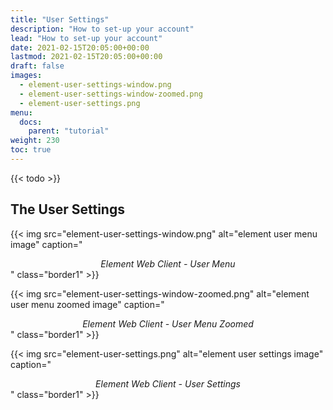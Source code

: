 ```yaml
---
title: "User Settings"
description: "How to set-up your account"
lead: "How to set-up your account"
date: 2021-02-15T20:05:00+00:00
lastmod: 2021-02-15T20:05:00+00:00
draft: false
images:
  - element-user-settings-window.png
  - element-user-settings-window-zoomed.png
  - element-user-settings.png
menu:
  docs:
    parent: "tutorial"
weight: 230
toc: true
---
```


{{< todo >}}

## The User Settings

{{< img src="element-user-settings-window.png" alt="element user menu image" caption="<center><em>Element Web Client - User Menu</em></center>" class="border1" >}}

{{< img src="element-user-settings-window-zoomed.png" alt="element user menu zoomed image" caption="<center><em>Element Web Client - User Menu Zoomed</em></center>" class="border1" >}}

{{< img src="element-user-settings.png" alt="element user settings image" caption="<center><em>Element Web Client - User Settings</em></center>" class="border1" >}}
